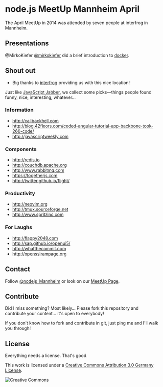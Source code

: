 # node.js MeetUp Mannheim April

The April MeetUp in 2014 was attended by seven people at interfrog in Mannheim.

## Presentations

@MirkoKiefer
[@mirkokiefer](https://twitter.com/mirkokiefer) did a brief introduction
to [docker](https://www.docker.io).

## Shout out

* Big thanks to [interfrog](http://www.interfrog.de) providing us with this
	nice location!

Just like [JavaScript Jabber](http://javascriptjabber.com), we collect
some picks—things people found funny, nice, interesting, whatever…
 
### Information
* http://callbackhell.com
* http://blog.42floors.com/coded-angular-tutorial-app-backbone-took-260-code/
* http://javascriptweekly.com

### Components
* http://redis.io
* http://couchdb.apache.org
* http://www.rabbitmq.com
* https://togetherjs.com
* http://twitter.github.io/flight/

### Productivity
* http://neovim.org
* http://tmux.sourceforge.net
* http://www.spritzinc.com
 
### For Laughs
* http://flappy2048.com
* http://sap.github.io/openui5/
* http://whatthecommit.com
* http://opensslrampage.org

## Contact

Follow [@nodejs\_Mannheim](https://twitter.com/nodejs_Mannheim)
or look on our [MeetUp Page](http://www.meetup.com/node-js-Mannheim/).

## Contribute

Did I miss something? Most likely… Please fork this repository and
contribute your content… it's open to everybody!

If you don't know how to fork and contribute in git, just ping me
and I'll walk you through!

## License

Everything needs a license. That's good.

This work is licensed under a [Creative Commons Attribution 3.0 Germany
License](http://creativecommons.org/licenses/by/3.0/de/deed.en_US).

![Creative Commons](http://mirrors.creativecommons.org/presskit/icons/cc.png)
